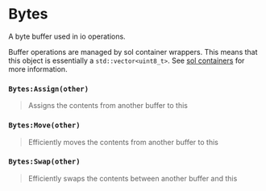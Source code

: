 # Bytes

A byte buffer used in io operations. 

Buffer operations are managed by sol container wrappers. 
This means that this object is essentially a 
`std::vector<uint8_t>`. See [sol containers](https://sol2.readthedocs.io/en/latest/containers.html#container-operations)
for more information.

### `Bytes:Assign(other)`
  > Assigns the contents from another buffer to this

### `Bytes:Move(other)`
  > Efficiently moves the contents from another buffer to this

### `Bytes:Swap(other)`
  > Efficiently swaps the contents between another buffer and this